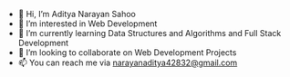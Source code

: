 - 👋 Hi, I’m Aditya Narayan Sahoo
- 👀 I’m interested in Web Development
- 🌱 I’m currently learning Data Structures and Algorithms and Full Stack Development
- 💞️ I’m looking to collaborate on Web Development Projects
- 📫 You can reach me via narayanaditya42832@gmail.com

<!---
aditya-narayan-sahoo/aditya-narayan-sahoo is a ✨ special ✨ repository because its `README.md` (this file) appears on your GitHub profile.
You can click the Preview link to take a look at your changes.
--->
